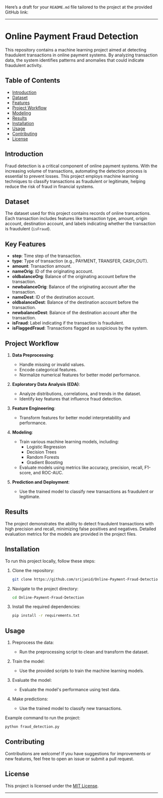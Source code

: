 Here’s a draft for your `README.md` file tailored to the project at the provided GitHub link:

---

# Online Payment Fraud Detection

This repository contains a machine learning project aimed at detecting fraudulent transactions in online payment systems. By analyzing transaction data, the system identifies patterns and anomalies that could indicate fraudulent activity. 

## Table of Contents
- [Introduction](#introduction)
- [Dataset](#dataset)
- [Features](#features)
- [Project Workflow](#project-workflow)
- [Modeling](#modeling)
- [Results](#results)
- [Installation](#installation)
- [Usage](#usage)
- [Contributing](#contributing)
- [License](#license)

## Introduction
Fraud detection is a critical component of online payment systems. With the increasing volume of transactions, automating the detection process is essential to prevent losses. This project employs machine learning techniques to classify transactions as fraudulent or legitimate, helping reduce the risk of fraud in financial systems.

## Dataset
The dataset used for this project contains records of online transactions. Each transaction includes features like transaction type, amount, origin account, destination account, and labels indicating whether the transaction is fraudulent (`isFraud`).

## Key Features
- **step**: Time step of the transaction.
- **type**: Type of transaction (e.g., PAYMENT, TRANSFER, CASH_OUT).
- **amount**: Transaction amount.
- **nameOrig**: ID of the originating account.
- **oldbalanceOrg**: Balance of the originating account before the transaction.
- **newbalanceOrig**: Balance of the originating account after the transaction.
- **nameDest**: ID of the destination account.
- **oldbalanceDest**: Balance of the destination account before the transaction.
- **newbalanceDest**: Balance of the destination account after the transaction.
- **isFraud**: Label indicating if the transaction is fraudulent.
- **isFlaggedFraud**: Transactions flagged as suspicious by the system.

## Project Workflow
1. **Data Preprocessing**:
   - Handle missing or invalid values.
   - Encode categorical features.
   - Normalize numerical features for better model performance.

2. **Exploratory Data Analysis (EDA)**:
   - Analyze distributions, correlations, and trends in the dataset.
   - Identify key features that influence fraud detection.

3. **Feature Engineering**:
   - Transform features for better model interpretability and performance.

4. **Modeling**:
   - Train various machine learning models, including:
     - Logistic Regression
     - Decision Trees
     - Random Forests
     - Gradient Boosting
   - Evaluate models using metrics like accuracy, precision, recall, F1-score, and ROC-AUC.

5. **Prediction and Deployment**:
   - Use the trained model to classify new transactions as fraudulent or legitimate.

## Results
The project demonstrates the ability to detect fraudulent transactions with high precision and recall, minimizing false positives and negatives. Detailed evaluation metrics for the models are provided in the project files.

## Installation
To run this project locally, follow these steps:

1. Clone the repository:
   ```bash
   git clone https://github.com/srijanid/Online-Payment-Fraud-Detection.git
   ```
2. Navigate to the project directory:
   ```bash
   cd Online-Payment-Fraud-Detection
   ```
3. Install the required dependencies:
   ```bash
   pip install -r requirements.txt
   ```

## Usage
1. Preprocess the data:
   - Run the preprocessing script to clean and transform the dataset.

2. Train the model:
   - Use the provided scripts to train the machine learning models.

3. Evaluate the model:
   - Evaluate the model's performance using test data.

4. Make predictions:
   - Use the trained model to classify new transactions.

Example command to run the project:
```bash
python fraud_detection.py
```

## Contributing
Contributions are welcome! If you have suggestions for improvements or new features, feel free to open an issue or submit a pull request.

## License
This project is licensed under the [MIT License](LICENSE).

---
